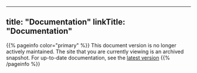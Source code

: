 
---
title: "Documentation"
linkTitle: "Documentation"
---

{{% pageinfo color="primary" %}}
This document version is no longer actively maintained. The site that you are currently viewing is an archived snapshot. For up-to-date documentation, see the [latest version](/docs/)
{{% /pageinfo %}} 
